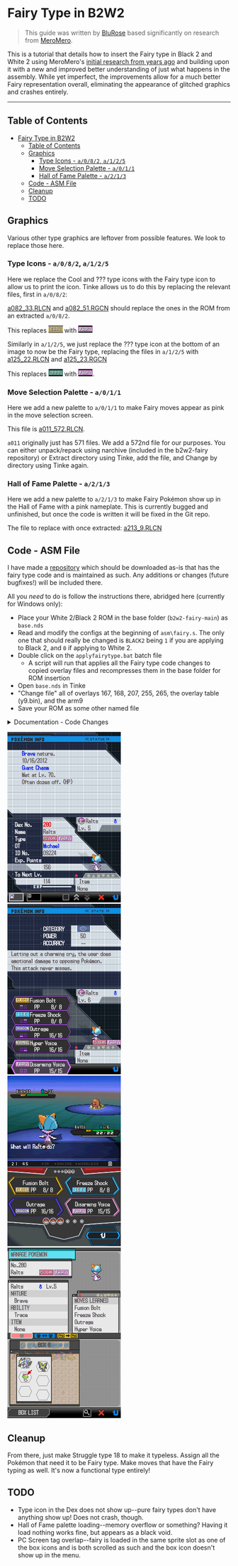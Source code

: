 # Fairy Type in B2W2
> This guide was written by [BluRose](https://github.com/BluRosie) based significantly on research from [MeroMero](https://www.pokecommunity.com/showthread.php?t=349000).

This is a tutorial that details how to insert the Fairy type in Black 2 and White 2 using MeroMero's [initial research from years ago](https://www.pokecommunity.com/showthread.php?t=349000) and building upon it with a new and improved better understanding of just what happens in the assembly.  While yet imperfect, the improvements allow for a much better Fairy representation overall, eliminating the appearance of glitched graphics and crashes entirely.

---
## Table of Contents
- [Fairy Type in B2W2](#fairy-type-in-b2w2)
  - [Table of Contents](#table-of-contents)
  - [Graphics](#graphics)
    - [Type Icons - ``a/0/8/2``, ``a/1/2/5``](#type-icons---a082-a125)
    - [Move Selection Palette - ``a/0/1/1``](#move-selection-palette---a011)
    - [Hall of Fame Palette - ``a/2/1/3``](#hall-of-fame-palette---a213)
  - [Code - ASM File](#code---asm-file)
  - [Cleanup](#cleanup)
  - [TODO](#todo)

## Graphics
Various other type graphics are leftover from possible features.  We look to replace those here.

### Type Icons - ``a/0/8/2``, ``a/1/2/5``
Here we replace the Cool and ??? type icons with the Fairy type icon to allow us to print the icon.  Tinke allows us to do this by replacing the relevant files, first in ``a/0/8/2``: 

[a082_33.RLCN](resources/a082_33.RLCN) and [a082_51.RGCN](resources/a082_51.RGCN) should replace the ones in the ROM from an extracted ``a/0/8/2``.

This replaces ![](resources/cool_type.png) with ![](resources/fairy_type_1.png)

Similarly in ``a/1/2/5``, we just replace the ??? type icon at the bottom of an image to now be the Fairy type, replacing the files in ``a/1/2/5`` with [a125_22.RLCN](resources/a125_22.RLCN) and [a125_23.RGCN](resources/a125_23.RGCN)

This replaces ![](resources/question_type.png) with ![](resources/fairy_type_2.png).

### Move Selection Palette - ``a/0/1/1``
Here we add a new palette to ``a/0/1/1`` to make Fairy moves appear as pink in the move selection screen.

This file is [a011_572.RLCN](resources/a011_572.RLCN).

``a011`` originally just has 571 files.  We add a 572nd file for our purposes.  You can either unpack/repack using narchive (included in the b2w2-fairy repository) or Extract directory using Tinke, add the file, and Change by directory using Tinke again.  

### Hall of Fame Palette - ``a/2/1/3``
Here we add a new palette to ``a/2/1/3`` to make Fairy Pokémon show up in the Hall of Fame with a pink nameplate.  This is currently bugged and unfinished, but once the code is written it will be fixed in the Git repo.

The file to replace with once extracted:  [a213_9.RLCN](resources/a213_9.RLCN)

## Code - ASM File
I have made a [repository](https://github.com/BluRosie/b2w2-fairy) which should be downloaded as-is that has the fairy type code and is maintained as such.  Any additions or changes (future bugfixes!) will be included there.

All you *need* to do is follow the instructions there, abridged here (currently for Windows only):
- Place your White 2/Black 2 ROM in the base folder (`b2w2-fairy-main`) as `base.nds`
- Read and modify the configs at the beginning of `asm\fairy.s`.  The only one that should really be changed is `BLACK2` being `1` if you are applying to Black 2, and `0` if applying to White 2.
- Double click on the `applyfairytype.bat` batch file
  - A script will run that applies all the Fairy type code changes to copied overlay files and recompresses them in the base folder for ROM insertion
- Open `base.nds` in Tinke
- "Change file" all of overlays 167, 168, 207, 255, 265, the overlay table (y9.bin), and the arm9
- Save your ROM as some other named file

<details>
<summary>Documentation - Code Changes</summary>

<br>

<b>Overlay 167</b>

This overlay hosts the type chart.  All the edits made to this overlay are for adjusting the type chart.  The type chart declaration is
```c
const u8 gTypeEffectiveness[NUM_OF_TYPES][NUM_OF_TYPES];

gTypeEffectiveness[atkType][defType] grabs the effectiveness of atkType when attacking defType
- 08 is super effective
- 04 is normal effective
- 02 is not very effective
- 00 is ineffective
```
So all of the code for accessing subsequent entries needs to take into account an extra element in each row and an extra column.

<br>

<b>Overlay 168</b>

This overlay hosts the move type -> move selection palette table.  We just write a 572 near the end of the file and leave it be to correspond to the newly created nclr in a011.

<br>

<b>Overlay 207</b>

This overlay handles a lot of the code for the summary screen.  We edit it to support the new type icon.

The old structure allocated for this was `0x264` in size, and at `0x130` it kept track of the type icon OAM id's or something like that.  I'm honestly not 100% certain what it is, but it maps something to the graphics.  This is a common theme with all of the type icon edits made.

First, we double the memory heap allocation size for the summary screen to give us freedom in messing with the structure.  We need to add an entry to the `0x130` structure.  This is an issue--it's baked into the overall structure.  We need to move it to the end of the old structure--we can do this by replacing the `0x130` entries that represent this with `0x264` and to increase the size of the allocated structure to begin with to allow for this moving.  How this is done is documented in the `asm\fairy.s` file.

<br>

<b>Overlay 255</b>

Similarly, the PC Screen has a structure `0xA5BC` in size.  At `0xA268` of this structure, the type icon OAM id's are stored once again.  This would be as simple as moving it to the end, but `0xA268` is actually just a part of a substructure that is baked into the overall structure that starts at `0x18C`.  At `0xA0DC` of this substructure, there is a massive array of OAM id's for every sprite that is possibly on screen.  This includes and captures the `0xA268` from the overall structure--so I end up writing a hook into that area that checks for the overall structure offset and will redirect it to the end if it's part of the type icons.

Whenever switching off of a Pokémon, the type icons are all deleted and and replaced--this is done by deleting all of the type OAM id's in a for loop.  There are two separate code areas that are run for these, one for switching onto a new Pokémon and another for switching into blank space.  These for loops are both expanded to run one more time for the Fairy type.

This new type then takes the tag of one of the boxes when "move Pokémon" is selected, so the box is then deleted instead of loaded in properly.  Need to look into moving the boxes to be one tag later.

<br>

<b>Overlay 265</b>

Here, the table `u32 type_to_loaded_gfx_hof[NUM_OF_TYPES]` exists to map the types to their loaded SPA file when the hall of fame cutscene happens.  This SPA is all of the particles that appear when the Pokémon slides on screen.  Similarly, the palette table is at the very end of the overlay, but currently assigning a valid palette causes a crash in the hall of fame.  As such, we currently just load an invalid palette to prevent the crash.

</details>

![](resources/summary_1.png) ![](resources/summary_2.png) ![](resources/select.png) ![](resources/pc_screen.png)

## Cleanup
From there, just make Struggle type 18 to make it typeless.  Assign all the Pokémon that need it to be Fairy type.  Make moves that have the Fairy typing as well.  It's now a functional type entirely!

## TODO
- Type icon in the Dex does not show up--pure fairy types don't have anything show up!  Does not crash, though.
- Hall of Fame palette loading--memory overflow or something?  Having it load nothing works fine, but appears as a black void.
- PC Screen tag overlap--fairy is loaded in the same sprite slot as one of the box icons and is both scrolled as such and the box icon doesn't show up in the menu.
